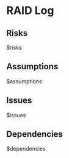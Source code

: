 # RAID Log

## Risks

$risks


## Assumptions

$assumptions


## Issues

$issues


## Dependencies

$dependencies
